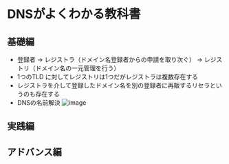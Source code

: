 # DNSがよくわかる教科書
## 基礎編

- 登録者 -> レジストラ（ドメイン名登録者からの申請を取り次ぐ） -> レジストリ（ドメイン名の一元管理を行う）
- 1つのTLD に対してレジストリは1つだがレジストラは複数存在する
- レジストラを介して登録したドメイン名を別の登録者に再販するリセラというのも存在する 
- DNSの名前解決
  ![image](https://user-images.githubusercontent.com/49634472/150675079-52235f26-92df-4f8b-a2b6-330a3524de28.png)
## 実践編
## アドバンス編